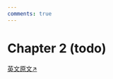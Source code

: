 ```yaml
---
comments: true
---
```


# Chapter 2 (todo)

[英文原文↗](https://cis.temple.edu/~pwang/GTI-book/GTI-CH2/GTI-2.html)

